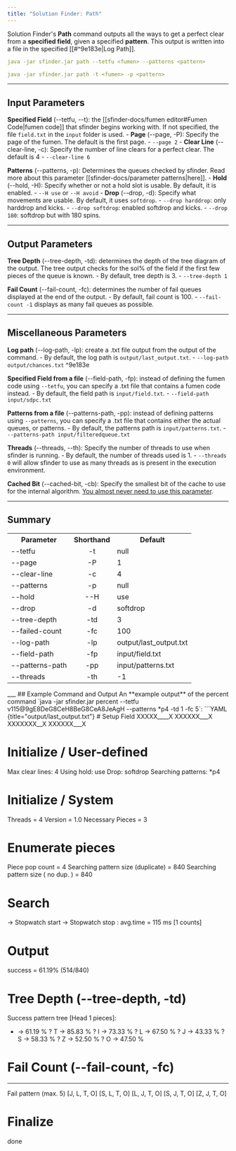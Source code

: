 ```yaml
---
title: "Solution Finder: Path"
---
```

Solution Finder's **Path** command outputs all the ways to get a perfect clear from a **specified field**, given a specified **pattern**. This output is written into a file in the specified [[#^9e183e|Log Path]].
```YAML {title="Command Structure"}
java -jar sfinder.jar path --tetfu <fumen> --patterns <pattern>
```
```YAML {title="Shorthand Command Structure"}
java -jar sfinder.jar path -t <fumen> -p <pattern>
```
___
## Input Parameters
**Specified Field** (--tetfu, --t): the [[sfinder-docs/fumen editor#Fumen Code|fumen code]] that sfinder begins working with. If not specified, the file `field.txt` in the `input` folder is used.
	- **Page** (--page, -P): Specify the page of the fumen. The default is the first page.
		- `--page 2` 
	- **Clear Line** (--clear-line, -c): Specify the number of line clears for a perfect clear. The default is 4
		- `--clear-line 6`

**Patterns** (--patterns, -p): Determines the queues checked by sfinder. Read more about this parameter [[sfinder-docs/parameter patterns|here]].
	- **Hold** (--hold, -H): Specify whether or not a hold slot is usable. By default, it is enabled.
		- `--H use` or `--H avoid`
	- **Drop** (--drop, -d): Specify what movements are usable. By default, it uses `softdrop`. 
		- `--drop harddrop`: only harddrop and kicks.
		- `--drop softdrop`: enabled softdrop and kicks.
		- `--drop 180`: softdrop but with 180 spins.
___
## Output Parameters
**Tree Depth** (--tree-depth, -td): determines the depth of the tree diagram of the output. The tree output checks for the sol% of the field if the first few pieces of the queue is known.
	- By default, tree depth is 3.
	- `--tree-depth 1`

**Fail Count** (--fail-count, -fc): determines the number of fail queues displayed at the end of the output.
	- By default, fail count is 100.
	- `--fail-count -1` displays as many fail queues as possible.
___
## Miscellaneous Parameters
**Log path** (--log-path, -lp): create a .txt file output from the output of the command. 
	- By default, the log path is `output/last_output.txt`.
	- `--log-path output/chances.txt` ^9e183e

**Specified Field from a file** (--field-path, -fp): instead of defining the fumen code using `--tetfu`, you can specify a .txt file that contains a fumen code instead.
	- By default, the field path is `input/field.txt`.
	- `--field-path input/sdpc.txt`

**Patterns from a file** (--patterns-path, -pp): instead of defining patterns using `--patterns`, you can specify a .txt file that contains either the actual queues, or patterns.
	- By default, the patterns path is `input/patterns.txt`.
	- `--patterns-path input/filteredqueue.txt`

**Threads** (--threads, --th): Specify the number of threads to use when sfinder is running.
	- By default, the number of threads used is 1.
	- `--threads 0` will allow sfinder to use as many threads as is present in the execution environment.

**Cached Bit** (--cached-bit, -cb): Specify the smallest bit of the cache to use for the internal algorithm. <u>You almost never need to use this parameter</u>.
___
## Summary
<center><table>
	<tr>
		<th>Parameter</th>
		<th>Shorthand</th>
		<th>Default</th>
	</tr>
	<tr>
		<td>--tetfu</td>
		<td style="text-align: center;">-t</td>
		<td>null</td>
	</tr>
	<tr>
		<td>--page</td>
		<td style="text-align: center;">-P</td>
		<td>1</td>
	</tr>
	<tr>
		<td>--clear-line</td>
		<td style="text-align: center;">-c</td>
		<td>4</td>
	</tr>
	<tr>
		<td>--patterns</td>
		<td style="text-align: center;">-p</td>
		<td>null</td>
	</tr>
	<tr>
		<td>--hold</td>
		<td style="text-align: center;">--H</td>
		<td>use</td>
	</tr>
	<tr>
		<td>--drop</td>
		<td style="text-align: center;">-d</td>
		<td>softdrop</td>
	</tr>
	<tr>
		<td>--tree-depth</td>
		<td style="text-align: center;">-td</td>
		<td>3</td>
	</tr>
	<tr>
		<td>--failed-count</td>
		<td style="text-align: center;">-fc</td>
		<td>100</td>
	</tr>
	<tr>
		<td>--log-path</td>
		<td style="text-align: center;">-lp</td>
		<td>output/last_output.txt</td>
	</tr>
	<tr>
		<td>--field-path</td>
		<td style="text-align: center;">-fp</td>
		<td>input/field.txt</td>
	</tr>
	<tr>
		<td>--patterns-path</td>
		<td style="text-align: center;">-pp</td>
		<td>input/patterns.txt</td>
	</tr>
	<tr>
		<td>--threads</td>
		<td style="text-align: center;">-th</td>
		<td>-1</td>
	</tr>
</table></center>
___
## Example Command and Output
An **example output** of the percent command `java -jar sfinder.jar percent --tetfu v115@9gE8DeG8CeH8BeG8CeA8JeAgH --patterns *p4 -td 1 -fc 5`:
```YAML {title="output/last_output.txt"}
# Setup Field
XXXXX____X
XXXXXX___X
XXXXXXX__X
XXXXXX___X

# Initialize / User-defined
Max clear lines: 4
Using hold: use
Drop: softdrop
Searching patterns:
  *p4

# Initialize / System
Threads = 4
Version = 1.0
Necessary Pieces = 3

# Enumerate pieces
Piece pop count = 4
Searching pattern size (duplicate) = 840
Searching pattern size ( no dup. ) = 840

# Search
  -> Stopwatch start
  -> Stopwatch stop : avg.time = 115 ms [1 counts]

# Output
success = 61.19% (514/840)

# Tree Depth (--tree-depth, -td)
Success pattern tree [Head 1 pieces]:
* -> 61.19 %
? T -> 85.83 %
? I -> 73.33 %
? L -> 67.50 %
? J -> 43.33 %
? S -> 58.33 %
? Z -> 52.50 %
? O -> 47.50 %

# Fail Count (--fail-count, -fc)
-------------------
Fail pattern (max. 5)
[J, L, T, O]
[S, L, T, O]
[L, J, T, O]
[S, J, T, O]
[Z, J, T, O]

# Finalize
done
```

